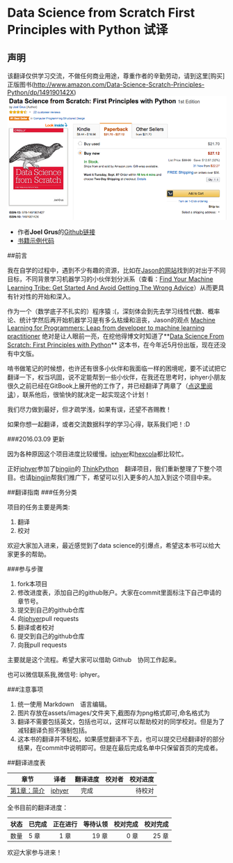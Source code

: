 # Data Science from Scratch First Principles with Python 试译

## 声明
该翻译仅供学习交流，不做任何商业用途，尊重作者的辛勤劳动，请到这里[购买]正版图书(http://www.amazon.com/Data-Science-Scratch-Principles-Python/dp/149190142X)
![buy](assets/images/buy.png)

* 作者**Joel Grus**的[Github链接](https://github.com/joelgrus)
* [书籍示例代码](https://github.com/joelgrus/data-science-from-scratch)

##前言

我在自学的过程中，遇到不少有趣的资源，比如在[Jason的网站](http://machinelearningmastery.com/)找到的对出于不同目标，不同背景学习机器学习的小伙伴划分派系（查看：[Find Your Machine Learning Tribe: Get Started And Avoid Getting The Wrong Advice](http://machinelearningmastery.com/machine-learning-tribe/)）从而更具有针对性的开始和深入。

作为一个（数学底子不扎实的）程序猿 :(，深刻体会到先去学习线性代数、概率论、统计学然后再开始机器学习是有多么枯燥和沮丧，Jason的观点 [Machine Learning for Programmers: Leap from developer to machine learning practitioner](http://machinelearningmastery.com/machine-learning-for-programmers/) 绝对是让人眼前一亮，在挖他得博文时知道了**[Data Science From Scratch: First Principles with Python](http://joelgrus.com/2015/04/26/data-science-from-scratch-first-principles-with-python/)** 这本书，在今年近5月份出版，现在还没有中文版。

啃书做笔记的时候想，也许还有很多小伙伴和我面临一样的困境呢，要不试试把它翻译一下，权当巩固，说不定能帮到一些小伙伴，在我还在思考时，iphyer小朋友很久之前已经在GitBook上展开他的工作了，并已经翻译了两章了（[点这里阅读](http://iphyer.gitbooks.io/data-science-from-scratch-with-python/content/index.html)），联系他后，很愉快的就决定一起实现这个计划！

我们尽力做到最好，但才疏学浅，如果有误，还望不吝赐教！

如果你想一起翻译，或者交流数据科学的学习心得，联系我们吧！:D

###2016.03.09 更新

因为各种原因这个项目进度比较缓慢。[iphyer](https://github.com/iphyer)和[hexcola](https://github.com/hexcola)都比较忙。

正好[iphyer](https://github.com/iphyer)参加了[bingjin](https://github.com/bingjin)的 [ThinkPython](https://github.com/bingjin/ThinkPython2-CN)　翻译项目，我们重新整理了下整个项目。也请[bingjin](https://github.com/bingjin)帮我们推广下，希望可以引入更多的人加入到这个项目中来。

##翻译指南
###任务分类

项目的任务主要是两类:

1. 翻译
2. 校对

欢迎大家加入进来，最近感觉到了data science的引爆点，希望这本书可以给大家更多的帮助。

###参与步骤

1. fork本项目
2. 修改进度表，添加自己的github账户。大家在commit里面标注下自己申请的章节号。
3. 提交到自己的github仓库
4. 向[iphyer](https://github.com/iphyer)pull requests
5. 翻译或者校对
6. 提交到自己的github仓库
7. 向我pull requests

主要就是这个流程。希望大家可以借助 Github　协同工作起来。

也可以微信联系我,微信号: iphyer。

###注意事项

1. 统一使用 Markdown　语言编辑。
2. 图片存放在assets/images/文件夹下,截图存为png格式即可,命名格式为
3. 翻译不需要包括英文，包括也可以，这样可以帮助校对的同学校对。但是为了减轻翻译负担不强制包括。
4. 这本书的翻译并不轻松，如果感觉翻译不下去，也可以提交已经翻译好的部分结果，在commit中说明即可。但是在最后完成名单中只保留首页的完成者。

##翻译进度表

|章节  |译者    |翻译进度  |校对者  |校对进度 |
| ------|:-------: |:-------------:| -----:|-----:|
| [第1章：简介](chapters/Chapter_01_Introduction.md)      | [iphyer](https://github.com/iphyer) | 完成 |      |  待校对  |

全书目前的翻译进度：


|状态  |已完成    |正在进行  |等待认领  |校对完成 |校对完成 |
| ------|------- |:-------------:| -----:|-----:|-----:|
| 数量  | 5 章     | 1 章     | 19 章      |0 章      |25 章      |

欢迎大家参与进来！


